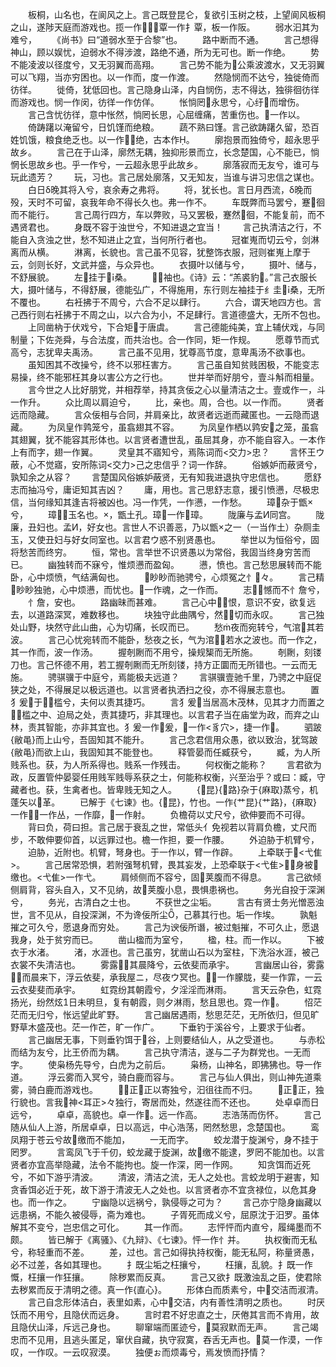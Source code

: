<!-- { "loadSidebar": true } -->
　　板桐，山名也，在阆风之上。言己既登昆仑，复欲引玉树之枝，上望阆风板桐之山，遂陟天庭而游戏也。揽一作，覃一作扌覃，板一作阪。
　　弱水汩其为难兮，
　　《尚书》曰“道弱水至于合黎”也。
　　路中断而不通。
　　言己想得神山，顾以娱忧，迫弱水不得涉渡，路绝不通，所为无可也。断一作绝。
　　势不能凌波以径度兮，又无羽翼而高翔。
　　言己势不能为公乘波渡水，又无羽翼可以飞翔，当亦穷困也。以一作而，度一作渡。
　　然隐悯而不达兮，独徙倚而彷徉。
　　徙倚，犹低回也。言己隐身山泽，内自悯伤，志不得达，独徘徊彷徉而游戏也。悯一作闵，彷徉一作仿佯。
　　怅惝罔永思兮，心纡而增伤。
　　言己含忧彷徉，意中怅然，惝罔长思，心屈缠痛，苦重伤也。一作以。
　　倚踌躇以淹留兮，日饥馑而绝粮。
　　蔬不熟曰馑。言己欲踌躇久留，恐百姓饥饿，粮食绝乏也。以一作，绝，古本作。
　　廓抱景而独倚兮，超永思乎故乡。
　　言己在于山泽，廓然无耦，独抑形景而立，长念楚国，心不能已，惝惘长思故乡也。乎一作兮，一云超永思乎此故乡。
　　廓落寂而无友兮，谁可与玩此遗芳？
　　玩，习也。言己居处廓落，又无知友，当谁与讲习忠信之谋也。
　　白日δ晚其将入兮，哀余寿之弗将。
　　将，犹长也。言日月西流，δ晚而殁，天时不可留，哀我年命不得长久也。弗一作不。
　　车既弊而马罢兮，蹇徊而不能行。
　　言己周行四方，车以弊败，马又罢极，蹇然徊，不能复前，而不遇贤君也。
　　身既不容于浊世兮，不知进退之宜当！
　　言己执清洁之行，不能自入贪浊之世，愁不知进止之宜，当何所行者也。
　　冠崔嵬而切云兮，剑淋离而从横。
　　淋离，长貌也。言己虽不见容，犹整饰衣服，冠则崔嵬上摩于云，剑则长好，文武并盛，与众异也。
　　衣摄叶以储与兮，
　　摄叶、储与，不舒展貌。
　　左挂于桑。
　　，袖也。《诗》云：“羔裘豹。”言己衣服长大，摄叶储与，不得舒展，德能弘广，不得施用，东行则左袖挂于纟圭桑，无所不覆也。
　　右衽拂于不周兮，六合不足以肆行。
　　六合，谓天地四方也。言己西行则右衽拂于不周之山，以六合为小，不足肆行。言道德盛大，无所不包也。
　　上同凿枘于伏戏兮，下合矩于唐虞。
　　言己德能纯美，宜上辅伏戏，与同制量；下佐尧舜，与合法度，而共治也。合一作同，矩一作规。
　　愿尊节而式高兮，志犹卑夫禹汤。
　　言己虽不见用，犹尊高节度，意卑禹汤不欲事也。
　　虽知困其不改操兮，终不以邪枉害方。
　　言己虽自知贫贱困极，不能变志易操，终不能邪枉其身以害公方之行也。
　　世并举而好朋兮，壹斗斛而相量。
　　言今世之人比好朋党，并相荐举，持其贪佞之心以量清洁之士。壹或作一，斗一作升。
　　众比周以肩迫兮，
　　比，亲也。周，合也。以一作而。
　　贤者远而隐藏。
　　言众佞相与合同，并肩亲比，故贤者远逝而藏匿也。一云隐而退藏。
　　为凤皇作鹑笼兮，虽翕翅其不容。
　　为凤皇作栖以鹑安之笼，虽翕其翅翼，犹不能容其形体也。以言贤者遭世乱，虽屈其身，亦不能自容入。一本作上有而字，翅一作翼。
　　灵皇其不寤知兮，焉陈词而<交力>忠？
　　言怀王ウ蔽，心不觉寤，安所陈词<交力>己之忠信乎？词一作辞。
　　俗嫉妒而蔽贤兮，孰知余之从容？
　　言楚国风俗嫉妒蔽贤，无有知我进退执守忠信也。
　　愿舒志而抽冯兮，庸讵知其吉凶？
　　庸，用也。言己思舒志意，援引愤懑，尽极忠信，当何缘知其逢吉将被凶也。冯一作凭，一作懑，一作愁。
　　璋杂于甑兮，
　　璋，玉名也。，甑土孔。璋一作璋。
　　陇廉与孟И同宫。
　　陇廉，丑妇也。孟И，好女也。言世人不识善恶，乃以甑之一（一当作土）杂厕圭玉，又使丑妇与好女同室也。以言君ウ惑不别贤愚也。
　　举世以为恒俗兮，固将愁苦而终穷。
　　恒，常也。言举世不识贤愚以为常俗，我固当终身穷苦而已。
　　幽独转而不寐兮，惟烦懑而盈匈。
　　懑，愤也。言己愁思展转而不能卧，心中烦愤，气结满匈也。
　　眇眇而驰骋兮，心烦冤之忄々。
　　言己精眇眇独驰，心中烦懑，而忧也。一作魂，之一作而。
　　志憾而不忄詹兮，
　　忄詹，安也。
　　路幽昧而甚难。
　　言己心中恨，意识不安，欲复远去，以道路深冥，难数移也。
　　块独守此曲隅兮，然切而永叹。
　　言己独处山野，块然守此山曲，心为切痛，长叹而已。
　　愁夜而宛转兮，气涫其若波。
　　言己心忧宛转而不能卧，愁夜之长，气为涫，若水之波也。而一作之，其一作而，波一作汤。
　　握剞劂而不用兮，操规榘而无所施。
　　剞劂，刻镂刀也。言己怀德不用，若工握剞劂而无所刻镂，持方正圜而无所错也。一云而无施。
　　骋骐骥于中庭兮，焉能极夫远道？
　　言骐骥壹驰千里，乃骋之中庭促狭之处，不得展足以极远道也。以言贤者执洒扫之役，亦不得展志意也。
　　置犭爰于槛兮，夫何以责其捷巧。
　　言犭爰当居高木茂林，见其才力而置之槛之中、迫局之处，责其捷巧，非其理也。以言君子当在庙堂为政，而弃之山林，责其智能，亦非其宜也。犭爰一作爰，一作<豸穴>，捷一作。
　　驷跛{敝黾}而上山兮，吾固知其不能升。
　　言己念君信用众愚，欲以致治，犹驾跛{敝黾}而欲上山，我固知其不能登也。
　　释管晏而任臧获兮，
　　臧，为人所贱系也。获，为人所系得也。贱系一作残击。
　　何权衡之能称？
　　言君欲为政，反置管仲晏婴任用贱军贱辱系获之士，何能称权衡，兴至治乎？或曰：臧，守藏者也。获，生禽者也。皆卑贱无知之人。
　　{昆}{路}杂于{麻取}蒸兮，机蓬矢以革。
　　已解于《七谏》也。{昆}，竹也。一作{艹昆}{艹路}，{麻取}一作，一作丛，一作靡，一作射。
　　负檐荷以丈尺兮，欲伸要而不可得。
　　背曰负，荷曰担。言己居于衰乱之世，常低头亻免视若以背肩负檐，丈尺而步，不敢伸要仰首，以远罪过也。檐一作担，要一作腰。
　　外迫胁于机臂兮，
　　迫胁，近附也。机臂，弩身也。于一作以，臂一作辟。
　　上牵联于<弋隹>。
　　言己居常恐惧，若附强弩机臂，畏其妄发，上恐牵联于<弋隹>，身被缴也。<弋隹>一作弋。
　　肩倾侧而不容兮，固荚腹而不得息。
　　言己欲倾侧肩背，容头自入，又不见纳，故荚腹小息，畏惧患祸也。
　　务光自投于深渊兮，
　　务光，古清白之士也。
　　不获世之尘垢。
　　言古有贤士务光憎恶浊世，言不见从，自投深渊，不为谗佞所尘，己慕其行也。垢一作埃。
　　孰魁摧之可久兮，愿退身而穷处。
　　言己为谀佞所谮，被过魁摧，不可久止，愿退我身，处于贫穷而已。
　　凿山楹而为室兮，
　　楹，柱。而一作以。
　　下被衣于水渚。
　　渚，水涯也。言己虽穷，犹凿山石以为室柱，下洗浴水涯，被己衣裳不失清洁也。
　　雾露其晨降兮，云依斐而承宇。
　　言幽居山谷，雾露而晨来下，浮云依斐，承我屋ニ，尽夜ウ冥也。一作朦胧，斐一作霏，一云云衣斐斐而承宇。
　　虹霓纷其朝霞兮，夕淫淫而淋雨。
　　言天云杂色，虹霓扬光，纷然炫日未明旦，复有朝霞，则夕淋雨，愁且思也。霓一作。
　　怊茫茫而无归兮，怅远望此旷野。
　　言己幽居遇雨，愁思茫茫，无所依归，但见旷野草木盛茂也。茫一作芒，旷一作广。
　　下垂钓于溪谷兮，上要求于仙者。
　　言己幽居无事，下则垂钓饵于谷，上则要结仙人，从之受道也。
　　与赤松而结为友兮，比王侨而为耦。
　　言己执守清洁，遂与二子为群党也。一无而字。
　　使枭杨先导兮，白虎为之前后。
　　枭杨，山神名，即狒狒也。导一作道。
　　浮云雾而入冥兮，骑白鹿而容与。
　　言己与仙人俱出，则山神先道乘雾，骑白鹿而游戏也。
　　正正以寄独兮，汩徂往而不归。
　　正正，独行貌也。言我神<耳正>々独行，寄居而处，然遂往而不还也。
　　处卓卓而日远兮，
　　卓卓，高貌也。卓一作。远一作高。
　　志浩荡而伤怀。
　　言己随从仙人上游，所居卓卓，日以高远，中心浩荡，罔然愁思，念楚国也。
　　鸾凤翔于苍云兮故缴而不能加，
　　一无而字。
　　蛟龙潜于旋渊兮，身不挂于罔罗。
　　言鸾凤飞于千仞，蛟龙藏于旋渊，故缴不能逮，罗罔不能加也。以言贤者亦宜高举隐藏，法令不能拘也。旋一作深，罔一作网。
　　知贪饵而近死兮，不如下游乎清波。
　　清波，清洁之流，无人之处也。言蛟龙明于避害，知贪香饵必近于死，故下游于清波无人之处也。以言贤者亦不宜贪禄位，以危其身也。而一作之。
　　宁幽隐以远祸兮，孰侵辱之可为？
　　言己亦宁隐身幽藏以远患祸，不能久被侵辱，斋为难也。
　　子胥死而成义兮，屈原沈于汨罗。虽体解其不变兮，岂忠信之可化。
　　其一作而。
　　志怦怦而内直兮，履绳墨而不颇。
　　皆已解于《离骚》、《九辩》、《七谏》。怦一作忄并。
　　执权衡而无私兮，称轻重而不差。
　　差，过也。言己如得执持权衡，能无私阿，称量贤愚，必不过差，各如其理也。
　　扌既尘垢之枉攘兮，
　　枉攘，乱貌。扌既一作慨，枉攘一作狂攘。
　　除秽累而反真。
　　言己又欲扌既激浊乱之臣，使君除去秽累而反于清明之德。真一作{直心}。
　　形体白而质素兮，中交洁而淑清。
　　言己自念形体洁白，表里如素，心中交洁，内有善性清明之质也。
　　时厌饫而不用兮，且隐伏而远身。
　　言时君不好忠直之士，厌倦其言而不肯用，故且隐伏山泽，斥远己身也。
　　聊窜端而匿迹兮，莫寂默而无声。
　　言己竭忠而不见用，且逃头匿足，窜伏自藏，执守寂寞，吞舌无声也。莫一作漠，一作叹，一作叹。一云叹寂漠。
　　独便ぉ而烦毒兮，焉发愤而抒情？

